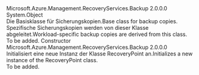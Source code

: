 <Type Name="RecoveryPoint" FullName="Microsoft.Azure.Management.RecoveryServices.Backup.Models.RecoveryPoint">
  <TypeSignature Language="C#" Value="public class RecoveryPoint" />
  <TypeSignature Language="ILAsm" Value=".class public auto ansi beforefieldinit RecoveryPoint extends System.Object" />
  <TypeSignature Language="DocId" Value="T:Microsoft.Azure.Management.RecoveryServices.Backup.Models.RecoveryPoint" />
  <TypeSignature Language="VB.NET" Value="Public Class RecoveryPoint" />
  <TypeSignature Language="F#" Value="type RecoveryPoint = class" />
  <AssemblyInfo>
    <AssemblyName>Microsoft.Azure.Management.RecoveryServices.Backup</AssemblyName>
    <AssemblyVersion>2.0.0.0</AssemblyVersion>
  </AssemblyInfo>
  <Base>
    <BaseTypeName>System.Object</BaseTypeName>
  </Base>
  <Interfaces />
  <Docs>
    <summary>
            <span data-ttu-id="9b75e-101">Die Basisklasse für Sicherungskopien.</span><span class="sxs-lookup"><span data-stu-id="9b75e-101">Base class for backup copies.</span></span> <span data-ttu-id="9b75e-102">Spezifische Sicherungskopien werden von dieser Klasse abgeleitet.</span><span class="sxs-lookup"><span data-stu-id="9b75e-102">Workload-specific backup copies are derived from this class.</span></span>
            </summary>
    <remarks>To be added.</remarks>
  </Docs>
  <Members>
    <Member MemberName=".ctor">
      <MemberSignature Language="C#" Value="public RecoveryPoint ();" />
      <MemberSignature Language="ILAsm" Value=".method public hidebysig specialname rtspecialname instance void .ctor() cil managed" />
      <MemberSignature Language="DocId" Value="M:Microsoft.Azure.Management.RecoveryServices.Backup.Models.RecoveryPoint.#ctor" />
      <MemberSignature Language="VB.NET" Value="Public Sub New ()" />
      <MemberType>Constructor</MemberType>
      <AssemblyInfo>
        <AssemblyName>Microsoft.Azure.Management.RecoveryServices.Backup</AssemblyName>
        <AssemblyVersion>2.0.0.0</AssemblyVersion>
      </AssemblyInfo>
      <Parameters />
      <Docs>
        <summary>
            <span data-ttu-id="9b75e-103">Initialisiert eine neue Instanz der Klasse RecoveryPoint an.</span><span class="sxs-lookup"><span data-stu-id="9b75e-103">Initializes a new instance of the RecoveryPoint class.</span></span>
            </summary>
        <remarks>To be added.</remarks>
      </Docs>
    </Member>
  </Members>
</Type>